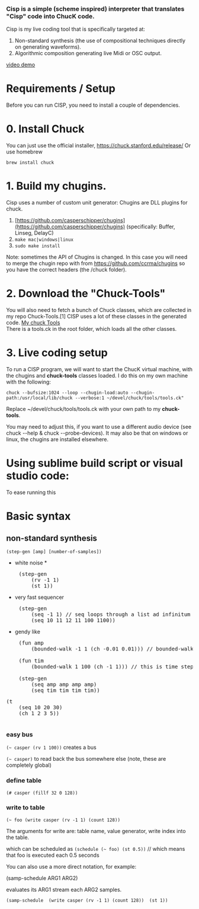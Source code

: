 ### Cisp is a simple (scheme inspired) interpreter that translates "Cisp" code into ChucK code.

Cisp is my live coding tool that is specifically targeted at:
1. Non-standard synthesis (the use of compositional techniques directly on generating waveforms).
2. Algorithmic composition generating live Midi or OSC output.

[video demo](https://www.casperschipper.nl/v2/uncategorized/a-few-noisy-etudes-in-cisp/)

# Requirements / Setup

Before you can run CISP, you need to install a couple of dependencies. 

# 0. Install Chuck

You can just use the official installer, https://chuck.stanford.edu/release/
Or use homebrew 

`brew install chuck`

# 1. Build my chugins.

Cisp uses a number of custom unit generator:
Chugins are DLL plugins for chuck.
1. [https://github.com/casperschipper/chugins](https://github.com/casperschipper/chugins) (specifically: Buffer, Linseg, DelayC)<br> 
2. `make mac|windows|linux`
3. `sudo make install`

Note: sometimes the API of Chugins is changed. 
In this case you will need to merge the chugin repo with from https://github.com/ccrma/chugins so you have the correct headers (the /chuck folder).

# 2. Download the "Chuck-Tools"

You will also need to fetch a bunch of Chuck classes, which are collected in my repo Chuck-Tools.[1]
CISP uses a lot of these classes in the generated code.
[My chuck Tools](https://github.com/casperschipper/ChucK-Tools)<br>
There is a tools.ck in the root folder, which loads all the other classes.

[^1]: Actually, Cisp started life as this library, as I ran into limitations of syntax, I created the transpiler.

# 3. Live coding setup

To run a CISP program, we will want to start the ChucK virtual machine, with the chugins and __chuck-tools__ classes loaded.
I do this on my own machine with the following:

`chuck --bufsize:1024 --loop --chugin-load:auto --chugin-path:/usr/local/lib/chuck --verbose:1 ~/devel/chuck/tools/tools.ck"`

Replace ~/devel/chuck/tools/tools.ck with your own path to my __chuck-tools__.

You may need to adjust this, if you want to use a different audio device (see chuck --help & chuck --probe-devices).
It may also be that on windows or linux, the chugins are installed elsewhere.

# Using sublime build script or visual studio code:

To ease running this

# Basic syntax

## non-standard synthesis


`(step-gen [amp] [number-of-samples])`


* white noise *
<pre>
	(step-gen 
  		(rv -1 1) 
  		(st 1))</pre>


* very fast sequencer
<pre>
	(step-gen
  		(seq -1 1) // seq loops through a list ad infinitum -1 1 -1 1 -1 1 etc..
  		(seq 10 11 12 11 100 1100)) 
</pre>
* gendy like

<pre>
	(fun amp
		(bounded-walk -1 1 (ch -0.01 0.01))) // bounded-walk min max step

	(fun tim
		(bounded-walk 1 100 (ch -1 1))) // this is time steps

	(step-gen
		(seq amp amp amp amp)
		(seq tim tim tim tim)) 
</pre>

<pre>
(t
	(seq 10 20 30)
	(ch 1 2 3 5))
	
</pre>

### easy bus


`(~ casper (rv 1 100))` creates a bus

`(~ casper)` to read back the bus somewhere else (note, these are completely global)

### define table

`(# casper (fillf 32 0 128))`

### write to table

`(~ foo (write casper (rv -1 1) (count 128))`

The arguments for write are: table name, value generator, write index into the table.

which can be scheduled as
`(schedule (~ foo) (st 0.5))` // which means that foo is executed each 0.5 seconds

You can also use a more direct notation, for example:

(samp-schedule ARG1 ARG2)

evaluates its ARG1 stream each ARG2 samples.

`(samp-schedule 
	(write casper (rv -1 1) (count 128)) 
	(st 1))
`





